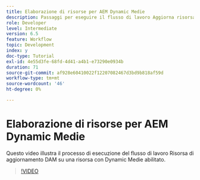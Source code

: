 ```yaml
---
title: Elaborazione di risorse per AEM Dynamic Medie
description: Passaggi per eseguire il flusso di lavoro Aggiorna risorsa DAM su una risorsa con Dynamic Medie abilitato.
role: Developer
level: Intermediate
version: 6.5
feature: Workflow
topic: Development
index: y
doc-type: Tutorial
exl-id: 4e55d3fe-68fd-4d41-a4b1-e73290e0934b
duration: 71
source-git-commit: af928e60410022f12207082467d3bd9b818af59d
workflow-type: tm+mt
source-wordcount: '46'
ht-degree: 0%

---
```


# Elaborazione di risorse per AEM Dynamic Medie

Questo video illustra il processo di esecuzione del flusso di lavoro Risorsa di aggiornamento DAM su una risorsa con Dynamic Medie abilitato.

>[!VIDEO](https://video.tv.adobe.com/v/335456?quality=12&learn=on)
